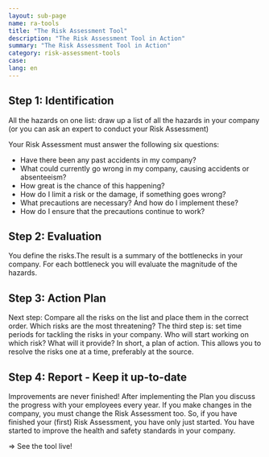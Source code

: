 ```yaml
---
layout: sub-page
name: ra-tools
title: "The Risk Assessment Tool"
description: "The Risk Assessment Tool in Action"
summary: "The Risk Assessment Tool in Action"
category: risk-assessment-tools
case: 
lang: en
---
```


## Step 1: Identification

All the hazards on one list: draw up a list of all the hazards in your company (or you can ask an expert to conduct your Risk Assessment)

Your Risk Assessment must answer the following six questions:

- Have there been any past accidents in my company?
- What could currently go wrong in my company, causing accidents or absenteeism?
- How great is the chance of this happening?
- How do I limit a risk or the damage, if something goes wrong?
- What precautions are necessary? And how do I implement these?
- How do I ensure that the precautions continue to work?


## Step 2: Evaluation

You define the risks.The result is a summary of the bottlenecks in your company. For each bottleneck you will evaluate the magnitude of the hazards.

## Step 3: Action Plan

Next step: Compare all the risks on the list and place them in the correct order. Which risks are the most threatening? The third step is: set time periods for tackling the risks in your company. Who will start working on which risk? What will it provide? In short, a plan of action. This allows you to resolve the risks one at a time, preferably at the source.

## Step 4: Report - Keep it up-to-date

Improvements are never finished! After implementing the Plan you discuss the progress with your employees every year. If you make changes in the company, you must change the Risk Assessment too. So, if you have finished your (first) Risk Assessment, you have only just started. You have started to improve the health and safety standards in your company.


=> See the tool live!
